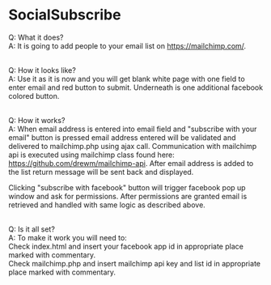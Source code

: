 # SocialSubscribe

Q: What it does?<br> 
A: It is going to add people to your email list on https://mailchimp.com/. <br><br>

Q: How it looks like?<br>
A: Use it as it is now and you will get blank white page with one field to enter email and red button to submit. Underneath is one additional facebook colored button.<br><br>

Q: How it works?<br>
A: When email address is entered into email field and "subscribe with your email" button is pressed email address entered will be validated and delivered to mailchimp.php using ajax call. Communication with mailchimp api is executed using mailchimp class found here: https://github.com/drewm/mailchimp-api. After email address is added to the list return message will be sent back and displayed.<br>

Clicking "subscribe with facebook" button will trigger facebook pop up window and ask for permissions. After permissions are granted email is retrieved and handled with same logic as described above.<br><br>

Q: Is it all set?<br>
A: To make it work you will need to:<br>
   Check index.html and insert your facebook app id in appropriate place marked with commentary.<br>
   Check mailchimp.php and insert mailchimp api key and list id in appropriate place marked with commentary.


